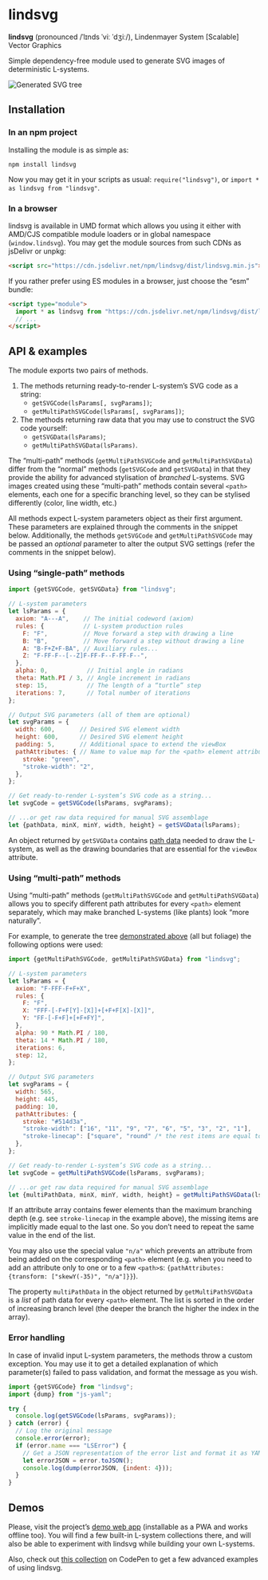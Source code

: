# lindsvg

**lindsvg** (pronounced /ˈlɪnds ˈviː ˈdʒiː/), Lindenmayer System \[Scalable\] Vector Graphics

Simple dependency-free module used to generate SVG images of deterministic L-systems.

![Generated SVG tree](https://amphiluke.github.io/l-systems/img/autumn-tree.svg)

## Installation

### In an npm project

Installing the module is as simple as:

```
npm install lindsvg
```

Now you may get it in your scripts as usual: `require("lindsvg")`, or `import * as lindsvg from "lindsvg"`.

### In a browser

lindsvg is available in UMD format which allows you using it either with AMD/CJS compatible module loaders or in global namespace (`window.lindsvg`). You may get the module sources from such CDNs as jsDelivr or unpkg:

```html
<script src="https://cdn.jsdelivr.net/npm/lindsvg/dist/lindsvg.min.js"></script>
```

If you rather prefer using ES modules in a browser, just choose the “esm” bundle:

```html
<script type="module">
  import * as lindsvg from "https://cdn.jsdelivr.net/npm/lindsvg/dist/lindsvg.esm.min.js";
  // ...
</script>
```

## API &amp; examples

The module exports two pairs of methods.

1. The methods returning ready-to-render L-system’s SVG code as a string:
    * `getSVGCode(lsParams[, svgParams])`;
    * `getMultiPathSVGCode(lsParams[, svgParams])`;
2. The methods returning raw data that you may use to construct the SVG code yourself:
    * `getSVGData(lsParams)`;
    * `getMultiPathSVGData(lsParams)`.

The “multi-path” methods (`getMultiPathSVGCode` and `getMultiPathSVGData`) differ from the “normal” methods (`getSVGCode` and `getSVGData`) in that they provide the ability for advanced stylisation of _branched_ L-systems. SVG images created using these “multi-path” methods contain several `<path>` elements, each one for a specific branching level, so they can be stylised differently (color, line width, etc.)

All methods expect L-system parameters object as their first argument. These parameters are explained through the comments in the snippet below. Additionally, the methods `getSVGCode` and `getMultiPathSVGCode` may be passed an _optional_ parameter to alter the output SVG settings (refer the comments in the snippet below).

### Using “single-path” methods

```javascript
import {getSVGCode, getSVGData} from "lindsvg";

// L-system parameters
let lsParams = {
  axiom: "A---A",    // The initial codeword (axiom)
  rules: {           // L-system production rules
    F: "F",          // Move forward a step with drawing a line
    B: "B",          // Move forward a step without drawing a line
    A: "B-F+Z+F-BA", // Auxiliary rules...
    Z: "F-FF-F--[--Z]F-FF-F--F-FF-F--",
  },
  alpha: 0,           // Initial angle in radians
  theta: Math.PI / 3, // Angle increment in radians
  step: 15,           // The length of a “turtle” step
  iterations: 7,      // Total number of iterations
};

// Output SVG parameters (all of them are optional)
let svgParams = {
  width: 600,       // Desired SVG element width
  height: 600,      // Desired SVG element height
  padding: 5,       // Additional space to extend the viewBox
  pathAttributes: { // Name to value map for the <path> element attributes
    stroke: "green",
    "stroke-width": "2",
  },
};

// Get ready-to-render L-system’s SVG code as a string...
let svgCode = getSVGCode(lsParams, svgParams);

// ...or get raw data required for manual SVG assemblage
let {pathData, minX, minY, width, height} = getSVGData(lsParams);
```

An object returned by `getSVGData` contains [path data](https://www.w3.org/TR/SVG11/paths.html#PathData) needed to draw the L-system, as well as the drawing boundaries that are essential for the `viewBox` attribute.

### Using “multi-path” methods

Using “multi-path” methods (`getMultiPathSVGCode` and `getMultiPathSVGData`) allows you to specify different path attributes for every `<path>` element separately, which may make branched L-systems (like plants) look “more naturally”.

For example, to generate the tree [demonstrated above](#lindsvg) (all but foliage) the following options were used:

```javascript
import {getMultiPathSVGCode, getMultiPathSVGData} from "lindsvg";

// L-system parameters
let lsParams = {
  axiom: "F-FFF-F+F+X",
  rules: {
    F: "F",
    X: "FFF-[-F+F[Y]-[X]]+[+F+F[X]-[X]]",
    Y: "FF-[-F+F]+[+F+FY]",
  },
  alpha: 90 * Math.PI / 180,
  theta: 14 * Math.PI / 180,
  iterations: 6,
  step: 12,
};

// Output SVG parameters
let svgParams = {
  width: 565,
  height: 445,
  padding: 10,
  pathAttributes: {
    stroke: "#514d3a",
    "stroke-width": ["16", "11", "9", "7", "6", "5", "3", "2", "1"],
    "stroke-linecap": ["square", "round" /* the rest items are equal to the last one */],
  },
};

// Get ready-to-render L-system’s SVG code as a string...
let svgCode = getMultiPathSVGCode(lsParams, svgParams);

// ...or get raw data required for manual SVG assemblage
let {multiPathData, minX, minY, width, height} = getMultiPathSVGData(lsParams);
```

If an attribute array contains fewer elements than the maximum branching depth (e.g. see `stroke-linecap` in the example above), the missing items are implicitly made equal to the last one. So you don’t need to repeat the same value in the end of the list.

You may also use the special value `"n/a"` which prevents an attribute from being added on the corresponding `<path>` element (e.g. when you need to add an attribute only to one or to a few `<path>`s: `{pathAttributes: {transform: ["skewY(-35)", "n/a"]}}`).

The property `multiPathData` in the object returned by `getMultiPathSVGData` is a _list_ of path data for every `<path>` element. The list is sorted in the order of increasing branch level (the deeper the branch the higher the index in the array).

### Error handling

In case of invalid input L-system parameters, the methods throw a custom exception. You may use it to get a detailed explanation of which parameter(s) failed to pass validation, and format the message as you wish.

```javascript
import {getSVGCode} from "lindsvg";
import {dump} from "js-yaml";

try {
  console.log(getSVGCode(lsParams, svgParams));
} catch (error) {
  // Log the original message
  console.error(error);
  if (error.name === "LSError") {
    // Get a JSON representation of the error list and format it as YAML
    let errorJSON = error.toJSON();
    console.log(dump(errorJSON, {indent: 4}));
  }
}
```

## Demos

Please, visit the project’s [demo web app](https://amphiluke.github.io/lindsvg/) (installable as a PWA and works offline too). You will find a few built-in L-system collections there, and will also be able to experiment with lindsvg while building your own L-systems.

Also, check out [this collection](https://codepen.io/collection/DVzqWb) on CodePen to get a few advanced examples of using lindsvg.
